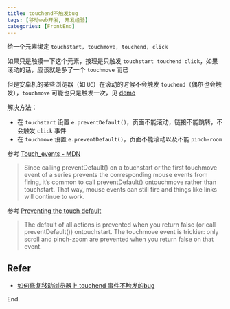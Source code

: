 ```yaml
---
title: touchend不触发bug
tags: [移动web开发, 开发经验]
categories: [FrontEnd]
---
```


给一个元素绑定 `touchstart, touchmove, touchend, click`

如果只是触摸一下这个元素，按理是只触发 `touchstart touchend click`，如果滚动的话，应该就是多了一个 `touchmove` 而已

但是安卓机的某些浏览器（如 `UC`）在滚动的时候不会触发 `touchend`（偶尔也会触发），`touchmove` 可能也只是触发一次，见 [demo](http://output.jsbin.com/cuqedenofa)

解决方法：
- 在 `touchstart` 设置 `e.preventDefault()`，页面不能滚动，链接不能跳转，不会触发 `click` 事件
- 在 `touchmove` 设置 `e.preventDefault()`，页面不能滚动以及不能 `pinch-room`

参考 [Touch_events - MDN](https://developer.mozilla.org/en-US/docs/Web/API/Touch_events#Additional_tips)
> Since calling preventDefault() on a touchstart or the first touchmove event of a series prevents the corresponding mouse events from firing, it’s common to call preventDefault() ontouchmove rather than touchstart. That way, mouse events can still fire and things like links will continue to work.

参考 [Preventing the touch default](http://www.quirksmode.org/mobile/default.html)
> The default of all actions is prevented when you return false (or call preventDefault()) ontouchstart. The touchmove event is trickier: only scroll and pinch-zoom are prevented when you return false on that event.

## Refer
- [如何修复移动浏览器上 touchend 事件不触发的bug](https://www.douban.com/note/425950082/)

End.